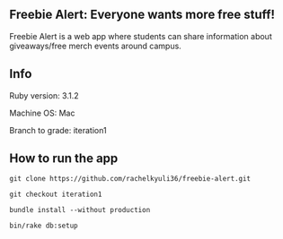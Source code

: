 ## Freebie Alert: Everyone wants more free stuff!
Freebie Alert is a web app where students can share information about giveaways/free merch events around campus. 


## Info
Ruby version: 3.1.2

Machine OS: Mac

Branch to grade: iteration1

## How to run the app
`git clone https://github.com/rachelkyuli36/freebie-alert.git`

`git checkout iteration1`

`bundle install --without production`

`bin/rake db:setup`

